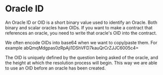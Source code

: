 Oracle ID
=========

An Oracle ID or OID is a short binary value used to identify an Oracle.
Both binary and scalar oracles have OIDs.
If you want to make a contract that references an oracle, you need to write that oracle's OID into the contract.

We often encode OIDs into base64 when we want to copy/paste them.
For example abQmqMdgpas0zRpAji1DShVFD7kauQrCrZJJC6005c4=

The OID is uniquely defined by the question being asked of the oracle, and the height at which the resolution process will begin. This way we are able to use an OID before an oracle has been created.

